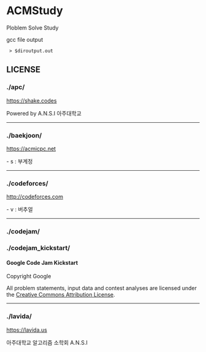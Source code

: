 # ACMStudy
Ploblem Solve Study

gcc file output
```
 > $diroutput.out
```


## LICENSE
### ./apc/
https://shake.codes

Powered by A.N.S.I 아주대학교

---
### ./baekjoon/
https://acmicpc.net

\- s : 부계정

---
### ./codeforces/
http://codeforces.com

\- v : 버추얼

---
### ./codejam/
### ./codejam_kickstart/
#### Google Code Jam Kickstart
Copyright Google

All problem statements, input data and contest analyses are licensed under the [Creative Commons Attribution License](http://creativecommons.org/licenses/by/3.0/).

---
### ./lavida/
https://lavida.us

아주대학교 알고리즘 소학회 A.N.S.I
